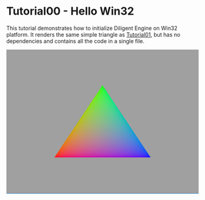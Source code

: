 # Tutorial00 - Hello Win32

This tutorial demonstrates how to initialize Diligent Engine on Win32 platform. It renders the same simple triangle
as [Tutorial01](../Tutorial01_HelloTriangle), but has no dependencies and contains all the code in a single file.

![](Screenshot.png)
